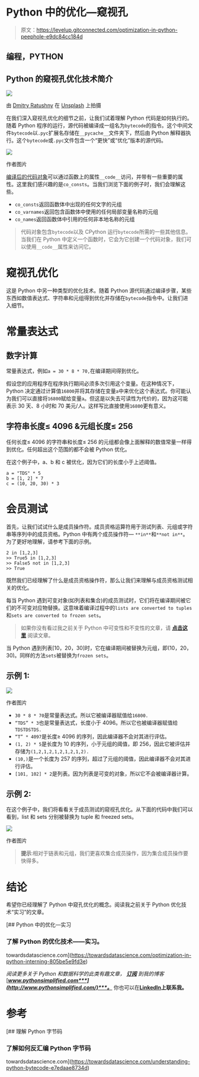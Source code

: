 # Python 中的优化—窥视孔

> 原文：<https://levelup.gitconnected.com/optimization-in-python-peephole-e9dc84cc184d>

## 编程，PYTHON

## Python 的窥视孔优化技术简介

![](img/e8bc581d95a1907c58b329848105e90c.png)

由 [Dmitry Ratushny](https://unsplash.com/@ratushny) 在 [Unsplash](https://unsplash.com/photos/xsGApcVbojU) 上拍摄

在我们深入窥视孔优化的细节之前，让我们试着理解 Python 代码是如何执行的。随着 Python 程序的运行，源代码被编译成一组名为`bytecode`的指令。这个中间文件`bytecode`以`.pyc`扩展名存储在`__pycache__`文件夹下，然后由 Python 解释器执行。这个`bytecode`或`.pyc`文件包含一个“更快”或“优化”版本的源代码。

![](img/5555e33d28f109a1f8f257218b884400.png)

作者图片

[编译后的代码对象](https://stackoverflow.com/questions/5768684/what-is-a-python-code-object)可以通过函数上的属性`__code__`访问，并带有一些重要的属性。这里我们感兴趣的是`co_consts`。当我们浏览下面的例子时，我们会理解这些。

*   `co_consts`返回函数体中出现的任何文字的元组
*   `co_varnames`返回包含函数体中使用的任何局部变量名称的元组
*   `co_names`返回函数体中引用的任何非本地名称的元组

> 代码对象包含`bytecode`以及 CPython 运行`bytecode`所需的一些其他信息。当我们在 Python 中定义一个函数时，它会为它创建一个代码对象，我们可以使用`__code__`属性来访问它。

# **窥视孔优化**

这是 Python 中另一种类型的优化技术。随着 Python 源代码通过编译步骤，某些东西如数值表达式、字符串和元组得到优化并存储在`bytecode`指令中。让我们进入细节。

# 常量表达式

## 数字计算

常量表达式，例如`a = 30 * 8 * 70,`在编译期间得到优化。

假设您的应用程序在程序执行期间必须多次引用这个变量。在这种情况下，Python 决定通过计算值`16800`并将其存储在变量`a`中来优化这个表达式。你可能认为我们可以直接将`16800`赋给变量`a`。但这是以失去可读性为代价的，因为这可能表示 30 天、8 小时和 70 美元/人。这样写比直接使用`16800`更有意义。

## 字符串长度≤ 4096 &元组长度≤ 256

任何长度≤ 4096 的字符串和长度≤ 256 的元组都会像上面解释的数值常量一样得到优化。任何超出这个范围的都不会被 Python 优化。

在这个例子中，a、b 和 c 被优化，因为它们的长度小于上述阈值。

```
a = "TDS" * 5
b = [1, 2] * 7
c = (10, 20, 30) * 3
```

# 会员测试

首先，让我们试试什么是成员操作符。成员资格运算符用于测试列表、元组或字符串等序列中的成员资格。Python 中有两个成员操作符— `**in**`和`**not in**`。为了更好地理解，请参考下面的示例。

```
2 in [1,2,3]
>> True5 in [1,2,3]
>> False5 not in [1,2,3]
>> True
```

既然我们已经理解了什么是成员资格操作符，那么让我们来理解与成员资格测试相关的优化。

每当 Python 遇到可变对象(如列表和集合)的成员测试时，它们将在编译期间被它们的不可变对应物替换。这意味着编译过程中的`lists are converted to tuples`和`sets are converted to frozen sets`。

> 如果你没有看过我之前关于 Python 中可变性和不变性的文章，请 [**点击这里**](https://towardsdatascience.com/optimization-in-python-interning-805be5e9fd3e) 阅读文章。

当 Python 遇到列表[10，20，30]时，它在编译期间被替换为元组，即(10，20，30)。同样的方法`sets`被替换为`frozen sets`。

## 示例 1:

![](img/0fbfc0c8a76aeb78abd1af1d0ded063d.png)

作者图片

*   `30 * 8 * 70`是常量表达式。所以它被编译器赋值给`16800.`
*   `“TDS” * 3`也是常量表达式，长度小于 4096。所以它也被编译器赋值给`TDSTDSTDS.`
*   `“T” * 4097`是长度≥ 4096 的序列，因此编译器不会对其进行评估。
*   `(1, 2) * 5`是长度为 10 的序列，小于元组的阈值，即 256，因此它被评估并存储为`(1,2,1,2,1,2,1,2,1,2).`
*   `(10,)`是一个长度为 257 的序列，超过了元组的阈值，因此编译器不会对其进行评估。
*   `[101, 102] * 2`是列表。因为列表是可变的对象，所以它不会被编译器计算。

## 示例 2:

在这个例子中，我们将看看关于成员测试的窥视孔优化。从下面的代码中我们可以看到，list 和 sets 分别被替换为 tuple 和 freezed sets。

![](img/1aa75e3c63a0ae72d86995e11e6a08f9.png)

作者图片

> **提示**:相对于链表和元组，我们更喜欢集合成员操作，因为集合成员操作要快得多。

# 结论

希望你已经理解了 Python 中窥孔优化的概念。阅读我之前关于 Python 优化技术“实习”的文章。

[](https://towardsdatascience.com/optimization-in-python-interning-805be5e9fd3e) [## Python 中的优化—实习

### 了解 Python 的优化技术——实习。

towardsdatascience.com](https://towardsdatascience.com/optimization-in-python-interning-805be5e9fd3e) 

*阅读更多关于 Python 和数据科学的此类有趣文章，* [***订阅***](https://pythonsimplified.com/home/) *到我的博客*[***www.pythonsimplified.com***](http://www.pythonsimplified.com/)***。*** 你也可以在[**LinkedIn**](https://www.linkedin.com/in/chetanambi/)**上联系我。**

# 参考

[](https://towardsdatascience.com/understanding-python-bytecode-e7edaae8734d) [## 理解 Python 字节码

### 了解如何反汇编 Python 字节码

towardsdatascience.com](https://towardsdatascience.com/understanding-python-bytecode-e7edaae8734d)